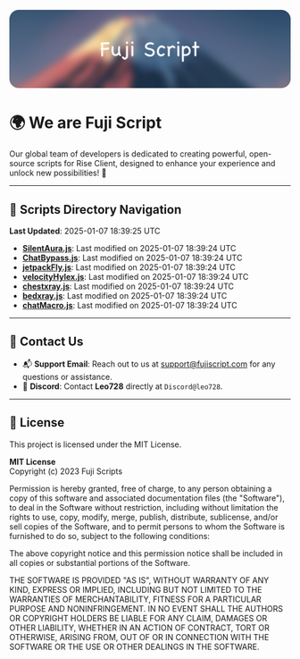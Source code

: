 ![Banner](.github/b.webp)

# 🌍 **We are Fuji Script**

Our global team of developers is dedicated to creating powerful, open-source scripts for Rise Client, designed to enhance your experience and unlock new possibilities! 🌟

---
<!-- SCRIPTS_NAVIGATION_START -->
## 📂 **Scripts Directory Navigation**

**Last Updated**: 2025-01-07 18:39:25 UTC

- **[SilentAura.js](scripts/SilentAura.js)**: Last modified on 2025-01-07 18:39:24 UTC
- **[ChatBypass.js](scripts/ChatBypass.js)**: Last modified on 2025-01-07 18:39:24 UTC
- **[jetpackFly.js](scripts/jetpackFly.js)**: Last modified on 2025-01-07 18:39:24 UTC
- **[velocityHylex.js](scripts/velocityHylex.js)**: Last modified on 2025-01-07 18:39:24 UTC
- **[chestxray.js](scripts/chestxray.js)**: Last modified on 2025-01-07 18:39:24 UTC
- **[bedxray.js](scripts/bedxray.js)**: Last modified on 2025-01-07 18:39:24 UTC
- **[chatMacro.js](scripts/chatMacro.js)**: Last modified on 2025-01-07 18:39:24 UTC

<!-- SCRIPTS_NAVIGATION_END -->

---

## 💬 **Contact Us**  
- 📬 **Support Email**: Reach out to us at [support@fujiscript.com](mailto:support@fujiscript.com) for any questions or assistance.  
- 💬 **Discord**: Contact **Leo728** directly at `Discord@leo728`.

---

## 📜 **License**

This project is licensed under the MIT License.  

**MIT License**  
Copyright (c) 2023 Fuji Scripts  

Permission is hereby granted, free of charge, to any person obtaining a copy of this software and associated documentation files (the "Software"), to deal in the Software without restriction, including without limitation the rights to use, copy, modify, merge, publish, distribute, sublicense, and/or sell copies of the Software, and to permit persons to whom the Software is furnished to do so, subject to the following conditions:  

The above copyright notice and this permission notice shall be included in all copies or substantial portions of the Software.  

THE SOFTWARE IS PROVIDED "AS IS", WITHOUT WARRANTY OF ANY KIND, EXPRESS OR IMPLIED, INCLUDING BUT NOT LIMITED TO THE WARRANTIES OF MERCHANTABILITY, FITNESS FOR A PARTICULAR PURPOSE AND NONINFRINGEMENT. IN NO EVENT SHALL THE AUTHORS OR COPYRIGHT HOLDERS BE LIABLE FOR ANY CLAIM, DAMAGES OR OTHER LIABILITY, WHETHER IN AN ACTION OF CONTRACT, TORT OR OTHERWISE, ARISING FROM, OUT OF OR IN CONNECTION WITH THE SOFTWARE OR THE USE OR OTHER DEALINGS IN THE SOFTWARE.  
